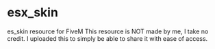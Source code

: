 # esx_skin
es_skin resource for FiveM This resource is NOT made by me, I take no credit.  I uploaded this to simply be able to share it with ease of access.

